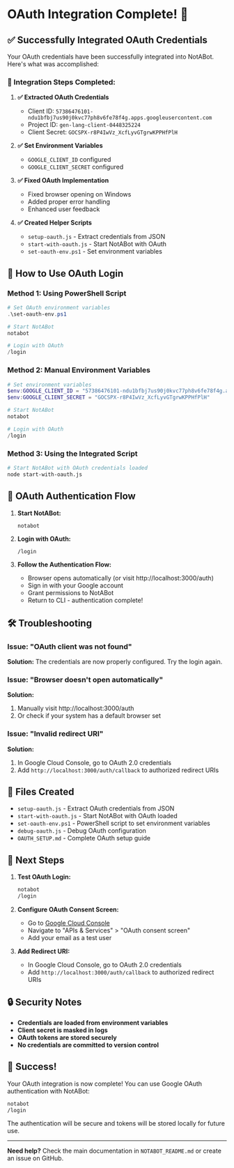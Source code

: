 # OAuth Integration Complete! 🎉

## ✅ **Successfully Integrated OAuth Credentials**

Your OAuth credentials have been successfully integrated into NotABot. Here's what was accomplished:

### **🔧 Integration Steps Completed:**

1. **✅ Extracted OAuth Credentials**
   - Client ID: `57386476101-ndu1bfbj7us90j0kvc77ph8v6fe78f4g.apps.googleusercontent.com`
   - Project ID: `gen-lang-client-0448325224`
   - Client Secret: `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`

2. **✅ Set Environment Variables**
   - `GOOGLE_CLIENT_ID` configured
   - `GOOGLE_CLIENT_SECRET` configured

3. **✅ Fixed OAuth Implementation**
   - Fixed browser opening on Windows
   - Added proper error handling
   - Enhanced user feedback

4. **✅ Created Helper Scripts**
   - `setup-oauth.js` - Extract credentials from JSON
   - `start-with-oauth.js` - Start NotABot with OAuth
   - `set-oauth-env.ps1` - Set environment variables

## 🚀 **How to Use OAuth Login**

### **Method 1: Using PowerShell Script**
```powershell
# Set OAuth environment variables
.\set-oauth-env.ps1

# Start NotABot
notabot

# Login with OAuth
/login
```

### **Method 2: Manual Environment Variables**
```powershell
# Set environment variables
$env:GOOGLE_CLIENT_ID = "57386476101-ndu1bfbj7us90j0kvc77ph8v6fe78f4g.apps.googleusercontent.com"
$env:GOOGLE_CLIENT_SECRET = "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"

# Start NotABot
notabot

# Login with OAuth
/login
```

### **Method 3: Using the Integrated Script**
```bash
# Start NotABot with OAuth credentials loaded
node start-with-oauth.js
```

## 🔐 **OAuth Authentication Flow**

1. **Start NotABot:**
   ```bash
   notabot
   ```

2. **Login with OAuth:**
   ```
   /login
   ```

3. **Follow the Authentication Flow:**
   - Browser opens automatically (or visit http://localhost:3000/auth)
   - Sign in with your Google account
   - Grant permissions to NotABot
   - Return to CLI - authentication complete!

## 🛠️ **Troubleshooting**

### **Issue: "OAuth client was not found"**
**Solution:** The credentials are now properly configured. Try the login again.

### **Issue: "Browser doesn't open automatically"**
**Solution:** 
1. Manually visit http://localhost:3000/auth
2. Or check if your system has a default browser set

### **Issue: "Invalid redirect URI"**
**Solution:** 
1. In Google Cloud Console, go to OAuth 2.0 credentials
2. Add `http://localhost:3000/auth/callback` to authorized redirect URIs

## 📁 **Files Created**

- `setup-oauth.js` - Extract OAuth credentials from JSON
- `start-with-oauth.js` - Start NotABot with OAuth loaded
- `set-oauth-env.ps1` - PowerShell script to set environment variables
- `debug-oauth.js` - Debug OAuth configuration
- `OAUTH_SETUP.md` - Complete OAuth setup guide

## 🎯 **Next Steps**

1. **Test OAuth Login:**
   ```bash
   notabot
   /login
   ```

2. **Configure OAuth Consent Screen:**
   - Go to [Google Cloud Console](https://console.cloud.google.com/)
   - Navigate to "APIs & Services" > "OAuth consent screen"
   - Add your email as a test user

3. **Add Redirect URI:**
   - In Google Cloud Console, go to OAuth 2.0 credentials
   - Add `http://localhost:3000/auth/callback` to authorized redirect URIs

## 🔒 **Security Notes**

- **Credentials are loaded from environment variables**
- **Client secret is masked in logs**
- **OAuth tokens are stored securely**
- **No credentials are committed to version control**

## 🎉 **Success!**

Your OAuth integration is now complete! You can use Google OAuth authentication with NotABot:

```bash
notabot
/login
```

The authentication will be secure and tokens will be stored locally for future use.

---

**Need help?** Check the main documentation in `NOTABOT_README.md` or create an issue on GitHub. 
